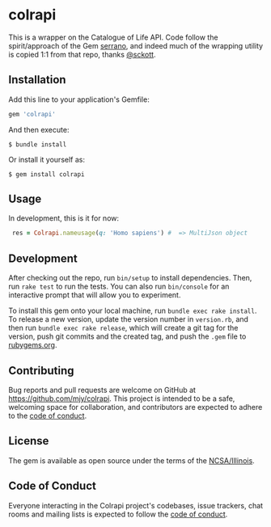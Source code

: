 # colrapi

This is a wrapper on the Catalogue of Life API. Code follow the spirit/approach of the Gem [serrano](https://github.com/sckott/serrano), and indeed much of the wrapping utility is copied 1:1 from that repo, thanks [@sckott](https://github.com/sckott).

## Installation

Add this line to your application's Gemfile:

```ruby
gem 'colrapi'
```

And then execute:

    $ bundle install

Or install it yourself as:

    $ gem install colrapi

## Usage

In development, this is it for now:
```ruby
 res = Colrapi.nameusage(q: 'Homo sapiens') #  => MultiJson object
```

## Development

After checking out the repo, run `bin/setup` to install dependencies. Then, run `rake test` to run the tests. You can also run `bin/console` for an interactive prompt that will allow you to experiment.

To install this gem onto your local machine, run `bundle exec rake install`. To release a new version, update the version number in `version.rb`, and then run `bundle exec rake release`, which will create a git tag for the version, push git commits and the created tag, and push the `.gem` file to [rubygems.org](https://rubygems.org).

## Contributing

Bug reports and pull requests are welcome on GitHub at https://github.com/mjy/colrapi. This project is intended to be a safe, welcoming space for collaboration, and contributors are expected to adhere to the [code of conduct](https://github.com/species_file_group/colrapi/blob/main/CODE_OF_CONDUCT.md).

## License

The gem is available as open source under the terms of the [NCSA/Illinois](https://opensource.org/licenses/NCSA).

## Code of Conduct

Everyone interacting in the Colrapi project's codebases, issue trackers, chat rooms and mailing lists is expected to follow the [code of conduct](https://github.com/species_file_group/colrapi/blob/main/CODE_OF_CONDUCT.md).
